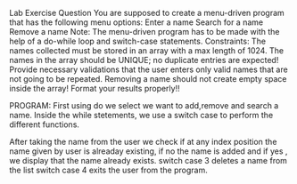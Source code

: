 Lab Exercise Question
You are supposed to create a menu-driven program that has the following menu options:
Enter a name
Search for a name
Remove a name
Note:
The menu-driven program has to be made with the help of a do-while loop and switch-case statements.
Constraints:
The names collected must be stored in an array with a max length of 1024.
The names in the array should be UNIQUE; no duplicate entries are expected!
Provide necessary validations that the user enters only valid names that are not going to be repeated.
Removing a name should not create empty space inside the array!
Format your results properly!!


PROGRAM:
First using do  we select we want to add,remove and search a name.
Inside the while stetements, we use a switch case to perform the different functions.

After taking the name from the user we check if at any index position the name given by user is alreaday existing, if no the name is added and if yes , we display that the name already exists.
switch case 3 deletes a name from the list
switch case 4 exits the user from the program.